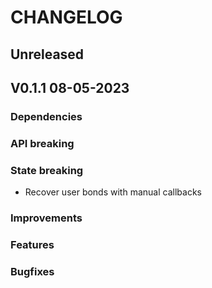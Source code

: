# CHANGELOG

## Unreleased

## V0.1.1 08-05-2023
### Dependencies
### API breaking
### State breaking
- Recover user bonds with manual callbacks
### Improvements
### Features
### Bugfixes